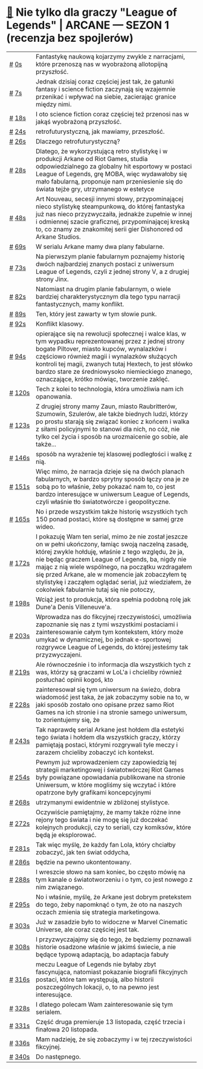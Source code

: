 # [🔗](https://www.youtube.com/watch?v=a9LwcQXnBto) Nie tylko dla graczy "League of Legends" | ARCANE — SEZON 1 (recenzja bez spojlerów)

<table>
    <tr id="t0">
        <td><a href="#t0">#</a>&nbsp;<a href="https://www.youtube.com/watch?v=a9LwcQXnBto&t=0">0s</a></td>
        <td>Fantastykę naukową kojarzymy zwykle z narracjami, które przenoszą nas w wyobrażoną allotopijną przyszłość.</td>
    </tr>
    <tr id="t7">
        <td><a href="#t7">#</a>&nbsp;<a href="https://www.youtube.com/watch?v=a9LwcQXnBto&t=7">7s</a></td>
        <td>Jednak dzisiaj coraz częściej jest tak, że gatunki fantasy i science fiction zaczynają się wzajemnie przenikać i wpływać na siebie, zacierając granice między nimi.</td>
    </tr>
    <tr id="t18">
        <td><a href="#t18">#</a>&nbsp;<a href="https://www.youtube.com/watch?v=a9LwcQXnBto&t=18">18s</a></td>
        <td>I oto science fiction coraz częściej też przenosi nas w jakąś wyobrażoną przyszłość.</td>
    </tr>
    <tr id="t24">
        <td><a href="#t24">#</a>&nbsp;<a href="https://www.youtube.com/watch?v=a9LwcQXnBto&t=24">24s</a></td>
        <td>retrofuturystyczną, jak mawiamy, przeszłość.</td>
    </tr>
    <tr id="t26">
        <td><a href="#t26">#</a>&nbsp;<a href="https://www.youtube.com/watch?v=a9LwcQXnBto&t=26">26s</a></td>
        <td>Dlaczego retrofuturystyczną?</td>
    </tr>
    <tr id="t28">
        <td><a href="#t28">#</a>&nbsp;<a href="https://www.youtube.com/watch?v=a9LwcQXnBto&t=28">28s</a></td>
        <td>Dlatego, że wykorzystującą retro stylistykę i w produkcji Arkane od Riot Games, studia odpowiedzialnego za globalny hit esportowy w postaci League of Legends, grę MOBA, więc wydawałoby się mało fabularną, proponuje nam przeniesienie się do świata tejże gry, utrzymanego w estetyce</td>
    </tr>
    <tr id="t48">
        <td><a href="#t48">#</a>&nbsp;<a href="https://www.youtube.com/watch?v=a9LwcQXnBto&t=48">48s</a></td>
        <td>Art Nouveau, secesji innymi słowy, przypominającej nieco stylistykę steampunkową, do której fantastyka już nas nieco przyzwyczaiła, jednakże zupełnie w innej i odmiennej szacie graficznej, przypominającej kreską to, co znamy ze znakomitej serii gier Dishonored od Arkane Studios.</td>
    </tr>
    <tr id="t69">
        <td><a href="#t69">#</a>&nbsp;<a href="https://www.youtube.com/watch?v=a9LwcQXnBto&t=69">69s</a></td>
        <td>W serialu Arkane mamy dwa plany fabularne.</td>
    </tr>
    <tr id="t73">
        <td><a href="#t73">#</a>&nbsp;<a href="https://www.youtube.com/watch?v=a9LwcQXnBto&t=73">73s</a></td>
        <td>Na pierwszym planie fabularnym poznajemy historię dwóch najbardziej znanych postaci z uniwersum League of Legends, czyli z jednej strony V, a z drugiej strony Jinx.</td>
    </tr>
    <tr id="t82">
        <td><a href="#t82">#</a>&nbsp;<a href="https://www.youtube.com/watch?v=a9LwcQXnBto&t=82">82s</a></td>
        <td>Natomiast na drugim planie fabularnym, o wiele bardziej charakterystycznym dla tego typu narracji fantastycznych, mamy konflikt.</td>
    </tr>
    <tr id="t89">
        <td><a href="#t89">#</a>&nbsp;<a href="https://www.youtube.com/watch?v=a9LwcQXnBto&t=89">89s</a></td>
        <td>Ten, który jest zawarty w tym słowie punk.</td>
    </tr>
    <tr id="t92">
        <td><a href="#t92">#</a>&nbsp;<a href="https://www.youtube.com/watch?v=a9LwcQXnBto&t=92">92s</a></td>
        <td>Konflikt klasowy.</td>
    </tr>
    <tr id="t94">
        <td><a href="#t94">#</a>&nbsp;<a href="https://www.youtube.com/watch?v=a9LwcQXnBto&t=94">94s</a></td>
        <td>opierające się na rewolucji społecznej i walce klas, w tym wypadku reprezentowanej przez z jednej strony bogate Piltover, miasto kupców, wynalazków i częściowo również magii i wynalazków służących kontroli tej magii, zwanych tutaj Hextech, to jest słówko bardzo stare ze średniowysoko niemieckiego znanego, oznaczające, krótko mówiąc, tworzenie zaklęć.</td>
    </tr>
    <tr id="t120">
        <td><a href="#t120">#</a>&nbsp;<a href="https://www.youtube.com/watch?v=a9LwcQXnBto&t=120">120s</a></td>
        <td>Tech z kolei to technologia, która umożliwia nam ich opanowania.</td>
    </tr>
    <tr id="t123">
        <td><a href="#t123">#</a>&nbsp;<a href="https://www.youtube.com/watch?v=a9LwcQXnBto&t=123">123s</a></td>
        <td>Z drugiej strony mamy Zaun, miasto Raubritterów, Szumowin, Szulerów, ale także biednych ludzi, którzy po prostu starają się związać koniec z końcem i walka z siłami policyjnymi to stanowi dla nich, no cóż, nie tylko cel życia i sposób na urozmaicenie go sobie, ale także...</td>
    </tr>
    <tr id="t146">
        <td><a href="#t146">#</a>&nbsp;<a href="https://www.youtube.com/watch?v=a9LwcQXnBto&t=146">146s</a></td>
        <td>sposób na wyrażenie tej klasowej podległości i walkę z nią.</td>
    </tr>
    <tr id="t151">
        <td><a href="#t151">#</a>&nbsp;<a href="https://www.youtube.com/watch?v=a9LwcQXnBto&t=151">151s</a></td>
        <td>Więc mimo, że narracja dzieje się na dwóch planach fabularnych, w bardzo sprytny sposób łączy ona je ze sobą po to właśnie, żeby pokazać nam to, co jest bardzo interesujące w uniwersum League of Legends, czyli właśnie tło światotwórcze i geopolityczne.</td>
    </tr>
    <tr id="t165">
        <td><a href="#t165">#</a>&nbsp;<a href="https://www.youtube.com/watch?v=a9LwcQXnBto&t=165">165s</a></td>
        <td>No i przede wszystkim także historię wszystkich tych 150 ponad postaci, które są dostępne w samej grze wideo.</td>
    </tr>
    <tr id="t172">
        <td><a href="#t172">#</a>&nbsp;<a href="https://www.youtube.com/watch?v=a9LwcQXnBto&t=172">172s</a></td>
        <td>I pokazuję Wam ten serial, mimo że nie został jeszcze on w pełni ukończony, łamiąc swoją naczelną zasadę, której zwykle hołduję, właśnie z tego względu, że ja, nie będąc graczem League of Legends, ba, nigdy nie mając z nią wiele wspólnego, na początku wzdragałem się przed Arkane, ale w momencie jak zobaczyłem tę stylistykę i zacząłem oglądać serial, już wiedziałem, że cokolwiek fabularnie tutaj się nie potoczy,</td>
    </tr>
    <tr id="t198">
        <td><a href="#t198">#</a>&nbsp;<a href="https://www.youtube.com/watch?v=a9LwcQXnBto&t=198">198s</a></td>
        <td>Wciąż jest to produkcja, która spełnia podobną rolę jak Dune'a Denis Villeneuve'a.</td>
    </tr>
    <tr id="t203">
        <td><a href="#t203">#</a>&nbsp;<a href="https://www.youtube.com/watch?v=a9LwcQXnBto&t=203">203s</a></td>
        <td>Wprowadza nas do fikcyjnej rzeczywistości, umożliwia zapoznanie się nas z tymi wszystkimi postaciami i zainteresowanie całym tym kontekstem, który może umykać w dynamicznej, bo jednak e-sportowej rozgrywce League of Legends, do której jesteśmy tak przyzwyczajeni.</td>
    </tr>
    <tr id="t219">
        <td><a href="#t219">#</a>&nbsp;<a href="https://www.youtube.com/watch?v=a9LwcQXnBto&t=219">219s</a></td>
        <td>Ale równocześnie i to informacja dla wszystkich tych z was, którzy są graczami w LoL'a i chcieliby również posłuchać opinii kogoś, kto</td>
    </tr>
    <tr id="t228">
        <td><a href="#t228">#</a>&nbsp;<a href="https://www.youtube.com/watch?v=a9LwcQXnBto&t=228">228s</a></td>
        <td>zainteresował się tym uniwersum na świeżo, dobra wiadomość jest taka, że jak zobaczymy sobie na to, w jaki sposób zostało ono opisane przez samo Riot Games na ich stronie i na stronie samego uniwersum, to zorientujemy się, że</td>
    </tr>
    <tr id="t243">
        <td><a href="#t243">#</a>&nbsp;<a href="https://www.youtube.com/watch?v=a9LwcQXnBto&t=243">243s</a></td>
        <td>Tak naprawdę serial Arkane jest hołdem dla estetyki tego świata i hołdem dla wszystkich graczy, którzy pamiętają postaci, którymi rozgrywali tyle meczy i zarazem chcieliby zobaczyć ich kontekst.</td>
    </tr>
    <tr id="t254">
        <td><a href="#t254">#</a>&nbsp;<a href="https://www.youtube.com/watch?v=a9LwcQXnBto&t=254">254s</a></td>
        <td>Pewnym już wprowadzeniem czy zapowiedzią tej strategii marketingowej i światotwórczej Riot Games były powiązane opowiadania publikowane na stronie Uniwersum, w które mogliśmy się wczytać i które opatrzone były grafikami koncepcyjnymi</td>
    </tr>
    <tr id="t268">
        <td><a href="#t268">#</a>&nbsp;<a href="https://www.youtube.com/watch?v=a9LwcQXnBto&t=268">268s</a></td>
        <td>utrzymanymi ewidentnie w zbliżonej stylistyce.</td>
    </tr>
    <tr id="t272">
        <td><a href="#t272">#</a>&nbsp;<a href="https://www.youtube.com/watch?v=a9LwcQXnBto&t=272">272s</a></td>
        <td>Oczywiście pamiętajmy, że mamy także różne inne rejony tego świata i nie mogę się już doczekać kolejnych produkcji, czy to seriali, czy komiksów, które będą je eksplorować.</td>
    </tr>
    <tr id="t281">
        <td><a href="#t281">#</a>&nbsp;<a href="https://www.youtube.com/watch?v=a9LwcQXnBto&t=281">281s</a></td>
        <td>Tak więc myślę, że każdy fan Lola, który chciałby zobaczyć, jak ten świat oddycha,</td>
    </tr>
    <tr id="t286">
        <td><a href="#t286">#</a>&nbsp;<a href="https://www.youtube.com/watch?v=a9LwcQXnBto&t=286">286s</a></td>
        <td>będzie na pewno ukontentowany.</td>
    </tr>
    <tr id="t288">
        <td><a href="#t288">#</a>&nbsp;<a href="https://www.youtube.com/watch?v=a9LwcQXnBto&t=288">288s</a></td>
        <td>I wreszcie słowo na sam koniec, bo często mówię na tym kanale o światotworzeniu i o tym, co jest nowego z nim związanego.</td>
    </tr>
    <tr id="t295">
        <td><a href="#t295">#</a>&nbsp;<a href="https://www.youtube.com/watch?v=a9LwcQXnBto&t=295">295s</a></td>
        <td>No i właśnie, myślę, że Arkane jest dobrym pretekstem do tego, żeby napomknąć o tym, że oto na naszych oczach zmienia się strategia marketingowa.</td>
    </tr>
    <tr id="t303">
        <td><a href="#t303">#</a>&nbsp;<a href="https://www.youtube.com/watch?v=a9LwcQXnBto&t=303">303s</a></td>
        <td>Już w zasadzie było to widoczne w Marvel Cinematic Universe, ale coraz częściej jest tak.</td>
    </tr>
    <tr id="t308">
        <td><a href="#t308">#</a>&nbsp;<a href="https://www.youtube.com/watch?v=a9LwcQXnBto&t=308">308s</a></td>
        <td>I przyzwyczajajmy się do tego, że będziemy poznawali historie osadzone właśnie w jakimś świecie, a nie będące typową adaptacją, bo adaptacja fabuły</td>
    </tr>
    <tr id="t316">
        <td><a href="#t316">#</a>&nbsp;<a href="https://www.youtube.com/watch?v=a9LwcQXnBto&t=316">316s</a></td>
        <td>meczu League of Legends nie byłaby zbyt fascynująca, natomiast pokazanie biografii fikcyjnych postaci, które tam występują, albo historii poszczególnych lokacji, o, to na pewno jest interesujące.</td>
    </tr>
    <tr id="t328">
        <td><a href="#t328">#</a>&nbsp;<a href="https://www.youtube.com/watch?v=a9LwcQXnBto&t=328">328s</a></td>
        <td>I dlatego polecam Wam zainteresowanie się tym serialem.</td>
    </tr>
    <tr id="t331">
        <td><a href="#t331">#</a>&nbsp;<a href="https://www.youtube.com/watch?v=a9LwcQXnBto&t=331">331s</a></td>
        <td>Część druga premieruje 13 listopada, część trzecia i finałowa 20 listopada.</td>
    </tr>
    <tr id="t336">
        <td><a href="#t336">#</a>&nbsp;<a href="https://www.youtube.com/watch?v=a9LwcQXnBto&t=336">336s</a></td>
        <td>Mam nadzieję, że się zobaczymy i w tej rzeczywistości fikcyjnej.</td>
    </tr>
    <tr id="t340">
        <td><a href="#t340">#</a>&nbsp;<a href="https://www.youtube.com/watch?v=a9LwcQXnBto&t=340">340s</a></td>
        <td>Do następnego.</td>
    </tr>
</table>